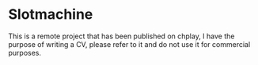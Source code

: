 # Slotmachine
This is a remote project that has been published on chplay, I have the purpose of writing a CV, please refer to it and do not use it for commercial purposes.
